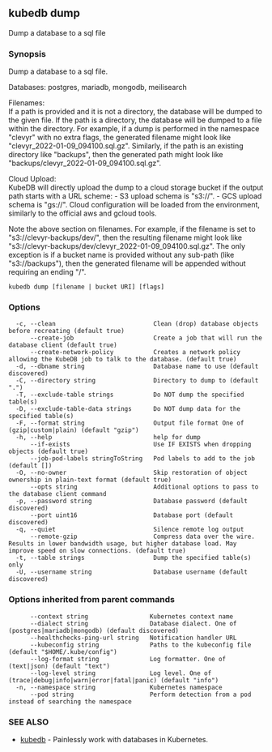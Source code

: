 ## kubedb dump

Dump a database to a sql file

### Synopsis

Dump a database to a sql file.

Databases: postgres, mariadb, mongodb, meilisearch

Filenames:  
  If a path is provided and it is not a directory, the database will be dumped to the given file.
  If the path is a directory, the database will be dumped to a file within the directory.
  For example, if a dump is performed in the namespace "clevyr" with no extra flags,
  the generated filename might look like "clevyr_2022-01-09_094100.sql.gz".
  Similarly, if the path is an existing directory like "backups",
  then the generated path might look like "backups/clevyr_2022-01-09_094100.sql.gz".

Cloud Upload:  
  KubeDB will directly upload the dump to a cloud storage bucket if the output path starts with a URL scheme:
    - S3 upload schema is "s3://".
    - GCS upload schema is "gs://".
  Cloud configuration will be loaded from the environment, similarly to the official aws and gcloud tools.

  Note the above section on filenames. For example, if the filename is set to "s3://clevyr-backups/dev/",
  then the resulting filename might look like "s3://clevyr-backups/dev/clevyr_2022-01-09_094100.sql.gz".
  The only exception is if a bucket name is provided without any sub-path (like "s3://backups"), then
  the generated filename will be appended without requiring an ending "/".


```
kubedb dump [filename | bucket URI] [flags]
```

### Options

```
  -c, --clean                           Clean (drop) database objects before recreating (default true)
      --create-job                      Create a job that will run the database client (default true)
      --create-network-policy           Creates a network policy allowing the KubeDB job to talk to the database. (default true)
  -d, --dbname string                   Database name to use (default discovered)
  -C, --directory string                Directory to dump to (default ".")
  -T, --exclude-table strings           Do NOT dump the specified table(s)
  -D, --exclude-table-data strings      Do NOT dump data for the specified table(s)
  -F, --format string                   Output file format One of (gzip|custom|plain) (default "gzip")
  -h, --help                            help for dump
      --if-exists                       Use IF EXISTS when dropping objects (default true)
      --job-pod-labels stringToString   Pod labels to add to the job (default [])
  -O, --no-owner                        Skip restoration of object ownership in plain-text format (default true)
      --opts string                     Additional options to pass to the database client command
  -p, --password string                 Database password (default discovered)
      --port uint16                     Database port (default discovered)
  -q, --quiet                           Silence remote log output
      --remote-gzip                     Compress data over the wire. Results in lower bandwidth usage, but higher database load. May improve speed on slow connections. (default true)
  -t, --table strings                   Dump the specified table(s) only
  -U, --username string                 Database username (default discovered)
```

### Options inherited from parent commands

```
      --context string                 Kubernetes context name
      --dialect string                 Database dialect. One of (postgres|mariadb|mongodb) (default discovered)
      --healthchecks-ping-url string   Notification handler URL
      --kubeconfig string              Paths to the kubeconfig file (default "$HOME/.kube/config")
      --log-format string              Log formatter. One of (text|json) (default "text")
      --log-level string               Log level. One of (trace|debug|info|warn|error|fatal|panic) (default "info")
  -n, --namespace string               Kubernetes namespace
      --pod string                     Perform detection from a pod instead of searching the namespace
```

### SEE ALSO

* [kubedb](kubedb.md)	 - Painlessly work with databases in Kubernetes.

